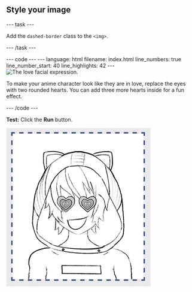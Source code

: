 <h2 class="c-project-heading--task">Style your image</h2>

--- task ---

Add the `dashed-border` class to the `<img>`. 

--- /task ---

<div class="c-project-code">
--- code ---
---
language: html
filename: index.html
line_numbers: true
line_number_start: 40
line_highlights: 42
---
    <!-- The first drawing and instructions go here -->
    <section>
      <img class="dashed-border" src="love.png" alt="The love facial expression.">
      <p>To make your anime character look like they are in love, replace the eyes with two rounded hearts. You can add three more hearts inside for a fun effect.</p>
    </section>

--- /code ---
</div>

**Test:** Click the **Run** button. 

![images with a blue dashed-border](images/dashed-border.png)